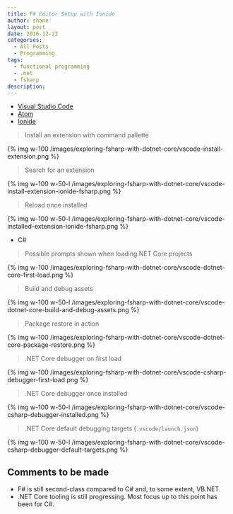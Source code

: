 ```yaml
---
title: F# Editor Setup with Ionide
author: shane
layout: post
date: 2016-12-22
categories:
  - All Posts
  - Programming
tags:
  - functional programming
  - .net
  - fsharp
description:
---
```


- [Visual Studio Code](https://code.visualstudio.com/)
- [Atom](http://atom.io/)
- [Ionide](http://ionide.io/)

> Install an extension with command pallette

{% img w-100 /images/exploring-fsharp-with-dotnet-core/vscode-install-extension.png %}

> Search for an extension

{% img w-100 w-50-l /images/exploring-fsharp-with-dotnet-core/vscode-install-extension-ionide-fsharp.png %}

> Reload once installed

{% img w-100 w-50-l /images/exploring-fsharp-with-dotnet-core/vscode-installed-extension-ionide-fsharp.png %}

- C#

> Possible prompts shown when loading.NET Core projects

{% img w-100 /images/exploring-fsharp-with-dotnet-core/vscode-dotnet-core-first-load.png %}

> Build and debug assets

{% img w-100 w-50-l /images/exploring-fsharp-with-dotnet-core/vscode-dotnet-core-build-and-debug-assets.png %}

> Package restore in action

{% img w-100 /images/exploring-fsharp-with-dotnet-core/vscode-dotnet-core-package-restore.png %}

> .NET Core debugger on first load

{% img w-100 /images/exploring-fsharp-with-dotnet-core/vscode-csharp-debugger-first-load.png %}

> .NET Core debugger once installed

{% img w-100 w-50-l /images/exploring-fsharp-with-dotnet-core/vscode-csharp-debugger-installed.png %}

> .NET Core default debugging targets (`.vscode/launch.json`)

{% img w-100 w-50-l /images/exploring-fsharp-with-dotnet-core/vscode-csharp-debugger-default-targets.png %}

## Comments to be made

- F# is still second-class compared to C# and, to some extent, VB.NET.
- .NET Core tooling is still progressing. Most focus up to this point has been for C#.
